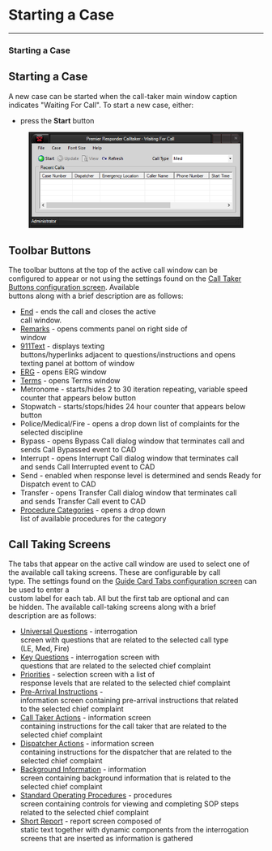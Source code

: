 # Starting a Case

***

### **Starting a Case**

## Starting a Case

A new case can be started when the call-taker main window caption
\
indicates "Waiting For Call".  To start a new case, either:

* press the **Start** button

<figure><img src=".gitbook/assets/Starting a Case_files/image001.png" alt=""><figcaption></figcaption></figure>

## Toolbar Buttons

The toolbar buttons at the top of the active call window can be
\
configured to appear or not using the settings found on the [Call Taker
Buttons configuration screen](<Call Buttons Settings.md>).  Available
\
buttons along with a brief description are as follows:

* [End](<Ending a Case.md>) - ends the call and closes the active
  \
  call window.
* [Remarks](Narrative.md) - opens comments panel on right side of
  \
  window
* [911Text](Text%20To%209-1-1.md) - displays texting
  \
  buttons/hyperlinks adjacent to questions/instructions and opens
  \
  texting panel at bottom of window
* [ERG](<NAERG Guide Book.md>) - opens ERG window
* [Terms](<Medical Terms.md>) - opens Terms window
* Metronome - starts/hides 2 to 30 iteration repeating, variable speed
  \
  counter that appears below button
* Stopwatch - starts/stops/hides 24 hour counter that appears below
  \
  button
* Police/Medical/Fire - opens a drop down list of complaints for the
  \
  selected discipline
* Bypass - opens Bypass Call dialog window that terminates call and
  \
  sends Call Bypassed event to CAD
* Interrupt - opens Interrupt Call dialog window that terminates call
  \
  and sends Call Interrupted event to CAD
* Send - enabled when response level is determined and sends Ready for
  \
  Dispatch event to CAD
* Transfer - opens Transfer Call dialog window that terminates call
  \
  and sends Transfer Call event to CAD
* [Procedure Categories](<Medical Procedures.md>) - opens a drop down
  \
  list of available procedures for the category

## Call Taking Screens

The tabs that appear on the active call window are used to select one of
\
the available call taking screens.  These are configurable by call
\
type.  The settings found on the [Guide Card Tabs configuration
screen](<Guide Card Tabs Settings.md>) can be used to enter a
\
custom label for each tab.  All but the first tab are optional and can
\
be hidden.  The available call-taking screens along with a brief
\
description are as follows:

* [Universal Questions](<All Caller Questions.md>) - interrogation
  \
  screen with questions that are related to the selected call type
  \
  (LE, Med, Fire)
* [Key Questions](<Vital Points.md>) - interrogation screen with
  \
  questions that are related to the selected chief complaint
* [Priorities](Priorities.md) - selection screen with a list of
  \
  response levels that are related to the selected chief complaint
* [Pre-Arrival Instructions](<Pre-Arrival Instructions.md>) -
  \
  information screen containing pre-arrival instructions that related
  \
  to the selected chief complaint
* [Call Taker Actions](<Call-Taker Actions.md>) - information screen
  \
  containing instructions for the call taker that are related to the
  \
  selected chief complaint
* [Dispatcher Actions](call-management/dispatcher-actions.md) - information screen
  \
  containing instructions for the dispatcher that are related to the
  \
  selected chief complaint
* [Background Information](<Background Information.md>) - information
  \
  screen containing background information that is related to the
  \
  selected chief complaint
* [Standard Operating
  Procedures](<Standard Operating Procedure.md>) - procedures
  \
  screen containing controls for viewing and completing SOP steps
  \
  related to the selected chief complaint
* [Short Report](<Short Report.md>) - report screen composed of
  \
  static text together with dynamic components from the interrogation
  \
  screens that are inserted as information is gathered
